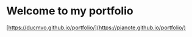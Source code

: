 # Welcome to my portfolio

[https://ducmvo.github.io/portfolio/](https://pianote.github.io/portfolio/)
